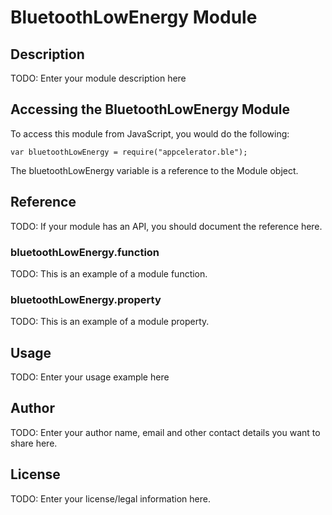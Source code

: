 # BluetoothLowEnergy Module

## Description

TODO: Enter your module description here

## Accessing the BluetoothLowEnergy Module

To access this module from JavaScript, you would do the following:

    var bluetoothLowEnergy = require("appcelerator.ble");

The bluetoothLowEnergy variable is a reference to the Module object.

## Reference

TODO: If your module has an API, you should document
the reference here.

### bluetoothLowEnergy.function

TODO: This is an example of a module function.

### bluetoothLowEnergy.property

TODO: This is an example of a module property.

## Usage

TODO: Enter your usage example here

## Author

TODO: Enter your author name, email and other contact
details you want to share here.

## License

TODO: Enter your license/legal information here.
